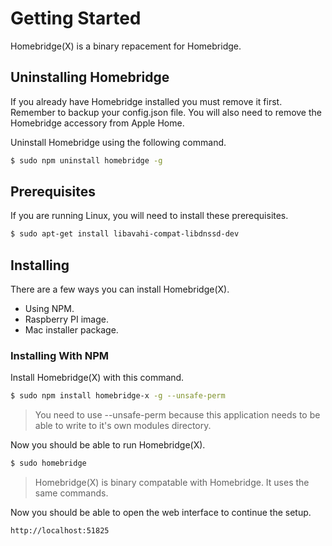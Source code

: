 # Getting Started

Homebridge(X) is a binary repacement for Homebridge.

## Uninstalling Homebridge
If you already have Homebridge installed you must remove it first. Remember to backup your config.json file. You will also need to remove the Homebridge accessory from Apple Home.

Uninstall Homebridge using the following command.

```sh
$ sudo npm uninstall homebridge -g
```

## Prerequisites

If you are running Linux, you will need to install these prerequisites.

```sh
$ sudo apt-get install libavahi-compat-libdnssd-dev
```

## Installing

There are a few ways you can install Homebridge(X).
* Using NPM.
* Raspberry PI image.
* Mac installer package.

### Installing With NPM

Install Homebridge(X) with this command.

```sh
$ sudo npm install homebridge-x -g --unsafe-perm
```

> You need to use --unsafe-perm because this application needs to be able to write to it's own modules directory.

Now you should be able to run Homebridge(X).

```sh
$ sudo homebridge
```

> Homebridge(X) is binary compatable with Homebridge. It uses the same commands.

Now you should be able to open the web interface to continue the setup.

```sh
http://localhost:51825
```
